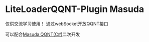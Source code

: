 # LiteLoaderQQNT-Plugin Masuda

仅供交流学习使用！ 通过webSocket开放QQNT接口

可以配合[Masuda.QQNT(C#)](https://github.com/ssccinng/Masuda.QQNT)二次开发

